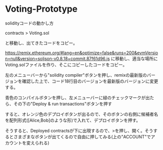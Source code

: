 # Voting-Prototype

solidityコードの動かし方

contracts > Voting.sol

と移動し、出てきたコードをコピー。

https://remix.ethereum.org/#lang=en&optimize=false&runs=200&evmVersion=null&version=soljson-v0.8.18+commit.87f61d96.js
に移動し、適当な場所にVoting.solファイルを作り、そこにコピーしたコードをコピー。

左のメニューバーから"solidity compiler"ボタンを押し、remixの最新版のバージョンを確認した上で、コード18行目のバージョンを最新版のバージョンに変更する。

青色のコンパイルボタンを押し、左メニューバーに緑のチェックマークが出たら、その下の"Deploy & run transactions"ボタンを押す

すると、オレンジ色のデプロイボタンが出るので、そのボタンの右側に候補者名を配列形式([Alice,Bob]のような形)で入れて、デプロイボタンを押す。

そうすると、Deployed contractsが下に出現するので、>を押し、開く。そうするとさまざまなボタンが出てくるので自由に押してみる(上の"ACCOUNT"でアカウントを変えられる)
